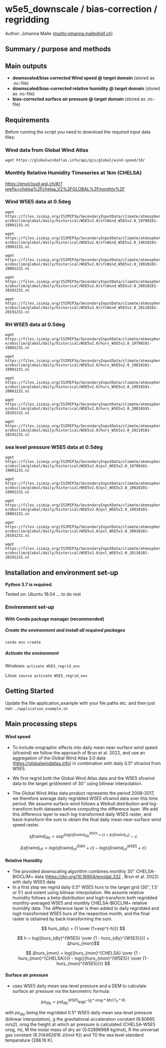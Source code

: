 # w5e5_downscale / bias-correction / regridding 


Author: Johanna Malle (<mailto:johanna.malle@slf.ch>)

## Summary / purpose and methods


## Main outputs
* **downscaled/bias corrected Wind speed @ target domain** (stored as .nc-file)
* **downscaled/bias-corrected relative humidity @ target domain** (stored as .nc-file)
* **bias-corrected surface air pressure @ target domain** (stored as .nc-file)


## Requirements
Before running the script you need to download the required input data files:
### Wind data from Global Wind Atlas

`wget https://globalwindatlas.info/api/gis/global/wind-speed/10/`

### Monthly Relative Humidity Timeseries at 1km (CHELSA)

https://envicloud.wsl.ch/#/?prefix=chelsa%2Fchelsa_V2%2FGLOBAL%2Fmonthly%2F

### Wind W5E5 data at 0.5deg

`wget https://files.isimip.org/ISIMIP3a/SecondaryInputData/climate/atmosphere/obsclim/global/daily/historical/W5E5v2.0/sfcWind_W5E5v2.0_19790101-19801231.nc`

`wget https://files.isimip.org/ISIMIP3a/SecondaryInputData/climate/atmosphere/obsclim/global/daily/historical/W5E5v2.0/sfcWind_W5E5v2.0_19810101-19901231.nc`

`wget https://files.isimip.org/ISIMIP3a/SecondaryInputData/climate/atmosphere/obsclim/global/daily/historical/W5E5v2.0/sfcWind_W5E5v2.0_19910101-20001231.nc`

`wget https://files.isimip.org/ISIMIP3a/SecondaryInputData/climate/atmosphere/obsclim/global/daily/historical/W5E5v2.0/sfcWind_W5E5v2.0_20010101-20101231.nc`

`wget https://files.isimip.org/ISIMIP3a/SecondaryInputData/climate/atmosphere/obsclim/global/daily/historical/W5E5v2.0/sfcWind_W5E5v2.0_20110101-20191231.nc`

### RH W5E5 data at 0.5deg

`wget https://files.isimip.org/ISIMIP3a/SecondaryInputData/climate/atmosphere/obsclim/global/daily/historical/W5E5v2.0/hurs_W5E5v2.0_19790101-19801231.nc`

`wget https://files.isimip.org/ISIMIP3a/SecondaryInputData/climate/atmosphere/obsclim/global/daily/historical/W5E5v2.0/hurs_W5E5v2.0_19810101-19901231.nc`

`wget https://files.isimip.org/ISIMIP3a/SecondaryInputData/climate/atmosphere/obsclim/global/daily/historical/W5E5v2.0/hurs_W5E5v2.0_19910101-20001231.nc`

`wget https://files.isimip.org/ISIMIP3a/SecondaryInputData/climate/atmosphere/obsclim/global/daily/historical/W5E5v2.0/hurs_W5E5v2.0_20010101-20101231.nc`

`wget https://files.isimip.org/ISIMIP3a/SecondaryInputData/climate/atmosphere/obsclim/global/daily/historical/W5E5v2.0/hurs_W5E5v2.0_20110101-20191231.nc`

### sea level pressure W5E5 data at 0.5deg

`wget https://files.isimip.org/ISIMIP3a/SecondaryInputData/climate/atmosphere/obsclim/global/daily/historical/W5E5v2.0/psl_W5E5v2.0_19790101-19801231.nc`

`wget https://files.isimip.org/ISIMIP3a/SecondaryInputData/climate/atmosphere/obsclim/global/daily/historical/W5E5v2.0/psl_W5E5v2.0_19810101-19901231.nc`

`wget https://files.isimip.org/ISIMIP3a/SecondaryInputData/climate/atmosphere/obsclim/global/daily/historical/W5E5v2.0/psl_W5E5v2.0_19910101-20001231.nc`

`wget https://files.isimip.org/ISIMIP3a/SecondaryInputData/climate/atmosphere/obsclim/global/daily/historical/W5E5v2.0/psl_W5E5v2.0_20010101-20101231.nc`

`wget https://files.isimip.org/ISIMIP3a/SecondaryInputData/climate/atmosphere/obsclim/global/daily/historical/W5E5v2.0/psl_W5E5v2.0_20110101-20191231.nc`


## Installation and environment set-up
**Python 3.7 is required.**

Tested on: Ubuntu 18.04 ... to do rest

### Environment set-up
#### With Conda package manager (recommended)
##### Create the environment and install all required packages

`conda env create`

##### Activate the environment

Windows: `activate W5E5_regrid_env`

Linux: `source activate W5E5_regrid_env`


## Getting Started

Update the file application_example with your file paths etc. and then just run:
`./application_example.sh`

## Main processing steps

#### Wind speed
* To include orographic effects into daily mean near-surface wind speed (sfcwind) we follow the approach of Brun et al. 2022, and use an aggregation of the Global Wind Atlas 3.0 data (https://globalwindatlas.info) in combination with daily 0.5° sfcwind from W5E5. 

* We first regrid both the Global Wind Atlas data and the W5E5 sfcwind data to the target grid/extent of 30’’ using bilinear interpolation. 

* The Global Wind Atlas data product represents the period 2008-2017, we therefore average daily regridded W5E5 sfcwind data over this time period. We assume surface wind follows a Weibull distribution and log-transform both datasets before computing the difference layer. We add this difference layer to each log-transformed daily W5E5 raster, and back-transform the sum to obtain the final daily mean near-surface wind speed raster.

$$ sfcwind_{dly} = exp^{(log(sfcwind_{dly}^{W5E5} + c)+ Δsfcwind_{cli})} - c $$

$$ Δsfcwind_{cli} = log(sfcwind_{cli}^{GWA} + c) - log(sfcwind_{cli}^{W5E5} + c) $$

#### Relative Humidity
* The provided downscaling algorithm combines monthly 30’’ CHELSA-BIOCLIM+ data (https://doi.org/10.16904/envidat.332 , Brun et al. 2022) with daily W5E5 data
* In a first step we regrid daily 0.5° W5E5 hurs to the target grid (30”, 1.5’ or 5’) and extent using bilinear interpolation. We assume relative humidity follows a beta-distribution and logit-transform both regridded monthly-averaged W5E5 and monthly CHELSA-BIOCLIM+ relative humidity data. The difference layer is then added to daily regridded and logit-transformed W5E5 hurs of the respective month, and the final raster is obtained by back-transforming the sum. 

$$ hurs_{dly} = {1 \over (1+exp^{-h})}  $$

$$ h = log({hurs_{dly}^{W5E5} \over {1 - hurs_{dly}^{W5E5}}}) +  Δhurs_{mon}$$  

$$ Δhurs_{mon} = log({hurs_{mon}^{CHELSA} \over {1 - hurs_{mon}^{CHELSA}}}) - log({{hurs_{mon}^{W5E5}} \over {1- hurs_{mon}^{W5E5}}}) $$  

#### Surface air pressure
* uses W5E5 daily mean sea-level pressure and a DEM to calculate surface air pressure via the barometric formula:

$$ps_{dly} = {psl_{dly}^{W5E5}exp^{-(g * orog * M) / (T_{0} * R)}} $$

with $ps_{dly}$ being the regridded 0.5° W5E5 daily mean sea-level pressure (bilinear interpolation), g the gravitational acceleration constant (9.80665 m/s2), orog the height at which air pressure is calculated (CHELSA-W5E5 orog, m), M the molar mass of dry air (0.02896968 kg/mol), R the universal gas constant (8.314462618 J/(mol K)) and T0 the sea level standard temperature (288.16 K).
